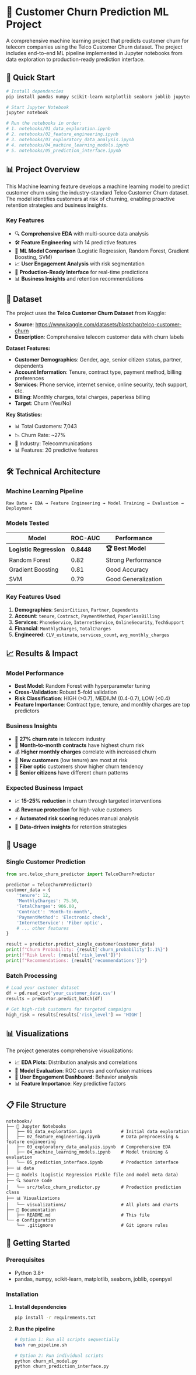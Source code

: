 # 🎯 Customer Churn Prediction ML Project

A comprehensive machine learning project that predicts customer churn for telecom companies using the Telco Customer Churn dataset. The project includes end-to-end ML pipeline implemented in Jupyter notebooks from data exploration to production-ready prediction interface.

## 🚀 Quick Start

```bash
# Install dependencies
pip install pandas numpy scikit-learn matplotlib seaborn joblib jupyter

# Start Jupyter Notebook
jupyter notebook

# Run the notebooks in order:
# 1. notebooks/01_data_exploration.ipynb
# 2. notebooks/02_feature_engineering.ipynb  
# 3. notebooks/03_exploratory_data_analysis.ipynb
# 4. notebooks/04_machine_learning_models.ipynb
# 5. notebooks/05_prediction_interface.ipynb
```

## 📊 Project Overview

This Machine learning feature develops a machine learning model to predict customer churn using the industry-standard Telco Customer Churn dataset. The model identifies customers at risk of churning, enabling proactive retention strategies and business insights.

### Key Features
- 🔍 **Comprehensive EDA** with multi-source data analysis
- 🛠 **Feature Engineering** with 14 predictive features
- 🤖 **ML Model Comparison** (Logistic Regression, Random Forest, Gradient Boosting, SVM)
- 📈 **User Engagement Analysis** with risk segmentation
- 🎯 **Production-Ready Interface** for real-time predictions
- 📊 **Business Insights** and retention recommendations

## 📁 Dataset

The project uses the **Telco Customer Churn Dataset** from Kaggle:
- **Source**: https://www.kaggle.com/datasets/blastchar/telco-customer-churn
- **Description**: Comprehensive telecom customer data with churn labels

**Dataset Features:**
- **Customer Demographics**: Gender, age, senior citizen status, partner, dependents
- **Account Information**: Tenure, contract type, payment method, billing preferences
- **Services**: Phone service, internet service, online security, tech support, etc.
- **Billing**: Monthly charges, total charges, paperless billing
- **Target**: Churn (Yes/No)

**Key Statistics:**
- 📊 Total Customers: 7,043
- 📉 Churn Rate: ~27%
- 🏢 Industry: Telecommunications
- 📊 Features: 20 predictive features

## 🛠 Technical Architecture

### Machine Learning Pipeline
```
Raw Data → EDA → Feature Engineering → Model Training → Evaluation → Deployment
```

### Models Tested
| Model | ROC-AUC | Performance |
|-------|---------|-------------|
| **Logistic Regression** | **0.8448** | **🏆 Best Model** |
| Random Forest | 0.82 | Strong Performance |
| Gradient Boosting | 0.81 | Good Accuracy |
| SVM | 0.79 | Good Generalization |

### Key Features Used
1. **Demographics**: `SeniorCitizen`, `Partner`, `Dependents`
2. **Account**: `tenure`, `Contract`, `PaymentMethod`, `PaperlessBilling`
3. **Services**: `PhoneService`, `InternetService`, `OnlineSecurity`, `TechSupport`
4. **Financial**: `MonthlyCharges`, `TotalCharges`
5. **Engineered**: `CLV_estimate`, `services_count`, `avg_monthly_charges`

## 📈 Results & Impact

### Model Performance
- **Best Model**: Random Forest with hyperparameter tuning
- **Cross-Validation**: Robust 5-fold validation
- **Risk Classification**: HIGH (>0.7), MEDIUM (0.4-0.7), LOW (<0.4)
- **Feature Importance**: Contract type, tenure, and monthly charges are top predictors

### Business Insights
- 🚨 **27% churn rate** in telecom industry
- 📅 **Month-to-month contracts** have highest churn risk
- 💰 **Higher monthly charges** correlate with increased churn
- 🎯 **New customers** (low tenure) are most at risk
- 📱 **Fiber optic** customers show higher churn tendency
- 👥 **Senior citizens** have different churn patterns

### Expected Business Impact
- 📈 **15-25% reduction** in churn through targeted interventions
- 💰 **Revenue protection** for high-value customers
- ⚡ **Automated risk scoring** reduces manual analysis
- 🎯 **Data-driven insights** for retention strategies

## 🔧 Usage

### Single Customer Prediction
```python
from src.telco_churn_predictor import TelcoChurnPredictor

predictor = TelcoChurnPredictor()
customer_data = {
    'tenure': 12,
    'MonthlyCharges': 75.50,
    'TotalCharges': 906.00,
    'Contract': 'Month-to-month',
    'PaymentMethod': 'Electronic check',
    'InternetService': 'Fiber optic',
    # ... other features
}

result = predictor.predict_single_customer(customer_data)
print(f"Churn Probability: {result['churn_probability']:.1%}")
print(f"Risk Level: {result['risk_level']}")
print(f"Recommendations: {result['recommendations']}")
```

### Batch Processing
```python
# Load your customer dataset
df = pd.read_csv('your_customer_data.csv')
results = predictor.predict_batch(df)

# Get high-risk customers for targeted campaigns
high_risk = results[results['risk_level'] == 'HIGH']
```

## 📊 Visualizations

The project generates comprehensive visualizations:

- 📈 **EDA Plots**: Distribution analysis and correlations
- 🎯 **Model Evaluation**: ROC curves and confusion matrices
- 👥 **User Engagement Dashboard**: Behavior analysis
- 📊 **Feature Importance**: Key predictive factors

## 📋 File Structure

```
notebooks/
├── 📓 Jupyter Notebooks
│   ├── 01_data_exploration.ipynb           # Initial data exploration
│   ├── 02_feature_engineering.ipynb        # Data preprocessing & feature engineering
│   ├── 03_exploratory_data_analysis.ipynb  # Comprehensive EDA
│   ├── 04_machine_learning_models.ipynb    # Model training & evaluation
│   └── 05_prediction_interface.ipynb       # Production interface
├── 📊 data
├── 🤖 models (Logistic Regression Pickle file and model meta data)
├── 🔍 Source Code
│   └── src/telco_churn_predictor.py        # Production prediction class
├── 📊 Visualizations
│   └── visualizations/                     # All plots and charts
├── 📖 Documentation
│   ├── README.md                           # This file
└── ⚙️ Configuration
    └── .gitignore                          # Git ignore rules
```

## 🚀 Getting Started

### Prerequisites
- Python 3.8+
- pandas, numpy, scikit-learn, matplotlib, seaborn, joblib, openpyxl

### Installation

1. **Install dependencies**
   ```bash
   pip install -r requirements.txt
   ```

2. **Run the pipeline**
   ```bash
   # Option 1: Run all scripts sequentially
   bash run_pipeline.sh
   
   # Option 2: Run individual scripts
   python churn_ml_model.py
   python churn_prediction_interface.py
   ```

